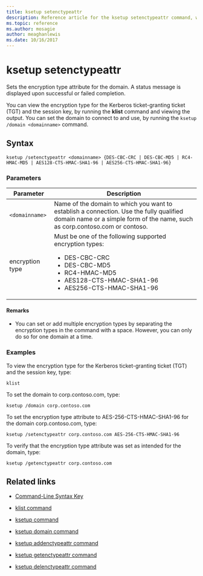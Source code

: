 ```yaml
---
title: ksetup setenctypeattr
description: Reference article for the ksetup setenctypeattr command, which sets the encryption type attribute for the domain.
ms.topic: reference
ms.author: mosagie
author: meaghanlewis
ms.date: 10/16/2017
---
```


# ksetup setenctypeattr

Sets the encryption type attribute for the domain. A status message is displayed upon successful or failed completion.

You can view the encryption type for the Kerberos ticket-granting ticket (TGT) and the session key, by running the **klist** command and viewing the output. You can set the domain to connect to and use, by running the `ksetup /domain <domainname>` command.

## Syntax

```
ksetup /setenctypeattr <domainname> {DES-CBC-CRC | DES-CBC-MD5 | RC4-HMAC-MD5 | AES128-CTS-HMAC-SHA1-96 | AES256-CTS-HMAC-SHA1-96}
```

### Parameters

| Parameter | Description |
| --------- | ----------- |
| `<domainname>` | Name of the domain to which you want to establish a connection. Use the fully qualified domain name or a simple form of the name, such as corp.contoso.com or contoso. |
| encryption type | Must be one of the following supported encryption types:<ul><li>DES-CBC-CRC</li><li>DES-CBC-MD5</li><li>RC4-HMAC-MD5</li><li>AES128-CTS-HMAC-SHA1-96</li><li>AES256-CTS-HMAC-SHA1-96</li></ul> |

#### Remarks

- You can set or add multiple encryption types by separating the encryption types in the command with a space. However, you can only do so for one domain at a time.

### Examples

To view the encryption type for the Kerberos ticket-granting ticket (TGT) and the session key, type:

```
klist
```

To set the domain to corp.contoso.com, type:

```
ksetup /domain corp.contoso.com
```

To set the encryption type attribute to AES-256-CTS-HMAC-SHA1-96 for the domain corp.contoso.com, type:

```
ksetup /setenctypeattr corp.contoso.com AES-256-CTS-HMAC-SHA1-96
```

To verify that the encryption type attribute was set as intended for the domain, type:

```
ksetup /getenctypeattr corp.contoso.com
```

## Related links

- [Command-Line Syntax Key](command-line-syntax-key.md)

- [klist command](klist.md)

- [ksetup command](ksetup.md)

- [ksetup domain command](ksetup-domain.md)

- [ksetup addenctypeattr command](ksetup-addenctypeattr.md)

- [ksetup getenctypeattr command](ksetup-getenctypeattr.md)

- [ksetup delenctypeattr command](ksetup-delenctypeattr.md)
